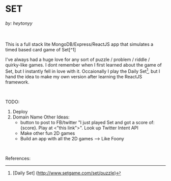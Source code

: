 # SET
###### by: heytonyy

<br>
This is a full stack lite MongoDB/Express/ReactJS app that simulates a timed based card game of Set[^1]

I've always had a huge love for any sort of puzzle / problem / riddle / quirky-like games. I dont remember when I first learned about the game of Set, but I instantly fell in love with it. Occaionally I play the Daily Set[^2], but I hand the idea to make my own version after learning the ReactJS framework.

<br>

TODO:
1. Deploy
2. Domain Name
Other Ideas:
    - button to post to FB/twitter "I just played Set and got a score of: {score}. Play at <"this link">". Look up Twitter Intent API
    - Make other fun 2D games
    - Build an app with all the 2D games --> Like Foony

<br>

References:

[^1]: [Set](https://en.wikipedia.org/wiki/Set_(card_game))

[^2]: [Daily Set] (http://www.setgame.com/set/puzzle)